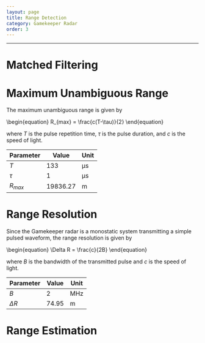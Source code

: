 ```yaml
---
layout: page
title: Range Detection
category: Gamekeeper Radar
order: 3
---
```

---
# Matched Filtering



# Maximum Unambiguous Range

The maximum unambiguous range is given by

\begin{equation}
    R_{max} = \frac{c(T-\tau)}{2}
\end{equation}

where $T$ is the pulse repetition time, $\tau$ is the pulse duration, and $c$ is the speed of light.

| Parameter  | Value      | Unit    |
| ---        | ---        | ---     |
| $T$        | $133$      | $\mathrm{\mu} \mathrm{s}$ |
| $\tau$     | $1$        | $\mathrm{\mu} \mathrm{s}$ |
| $R_{max}$  | $19836.27$ | $\mathrm{m}$     |

# Range Resolution

Since the Gamekeeper radar is a monostatic system transmitting a simple pulsed waveform, the range resolution is given by

\begin{equation}
    \Delta R = \frac{c}{2B}
\end{equation}

where $B$ is the bandwidth of the transmitted pulse and $c$ is the speed of light. 

| Parameter  | Value      | Unit    |
| ---        | ---        | ---     |
| $B$        | 2          | $\mathrm{MHz}$ |
| $\Delta R$ | 74.95      | $\mathrm{m}$ |


# Range Estimation

